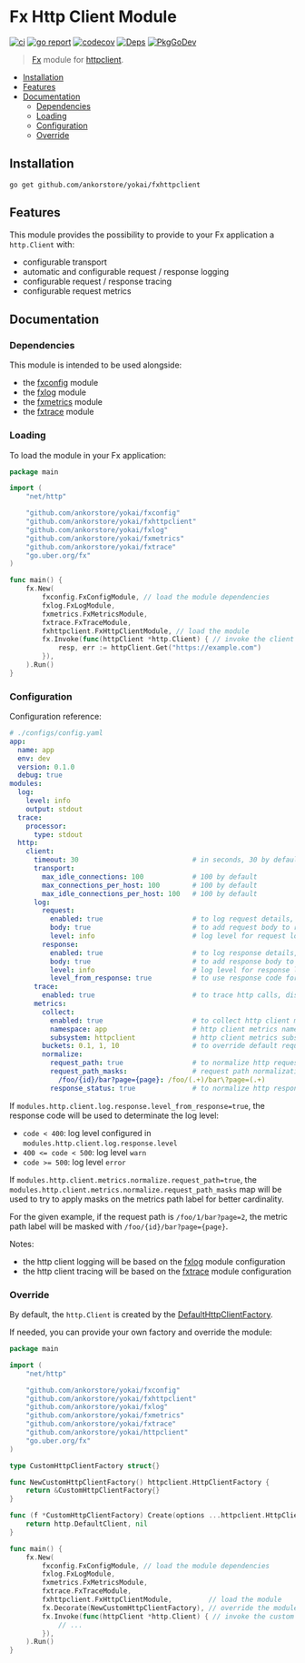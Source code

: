 # Fx Http Client Module

[![ci](https://github.com/ankorstore/yokai/actions/workflows/fxhttpclient-ci.yml/badge.svg)](https://github.com/ankorstore/yokai/actions/workflows/fxhttpclient-ci.yml)
[![go report](https://goreportcard.com/badge/github.com/ankorstore/yokai/fxhttpclient)](https://goreportcard.com/report/github.com/ankorstore/yokai/fxhttpclient)
[![codecov](https://codecov.io/gh/ankorstore/yokai/graph/badge.svg?token=ghUBlFsjhR&flag=fxhttpclient)](https://app.codecov.io/gh/ankorstore/yokai/tree/main/fxhttpclient)
[![Deps](https://img.shields.io/badge/osi-deps-blue)](https://deps.dev/go/github.com%2Fankorstore%2Fyokai%2Ffxhttpclient)
[![PkgGoDev](https://pkg.go.dev/badge/github.com/ankorstore/yokai/fxhttpclient)](https://pkg.go.dev/github.com/ankorstore/yokai/fxhttpclient)

> [Fx](https://uber-go.github.io/fx/) module for [httpclient](https://github.com/ankorstore/yokai/tree/main/httpclient).

<!-- TOC -->

* [Installation](#installation)
* [Features](#features)
* [Documentation](#documentation)
	* [Dependencies](#dependencies)
	* [Loading](#loading)
	* [Configuration](#configuration)
	* [Override](#override)

<!-- TOC -->

## Installation

```shell
go get github.com/ankorstore/yokai/fxhttpclient
```

## Features

This module provides the possibility to provide to your Fx application a `http.Client` with:

- configurable transport
- automatic and configurable request / response logging
- configurable request / response tracing
- configurable request metrics

## Documentation

### Dependencies

This module is intended to be used alongside:

- the [fxconfig](https://github.com/ankorstore/yokai/tree/main/fxconfig) module
- the [fxlog](https://github.com/ankorstore/yokai/tree/main/fxlog) module
- the [fxmetrics](https://github.com/ankorstore/yokai/tree/main/fxmetrics) module
- the [fxtrace](https://github.com/ankorstore/yokai/tree/main/fxtrace) module

### Loading

To load the module in your Fx application:

```go
package main

import (
	"net/http"

	"github.com/ankorstore/yokai/fxconfig"
	"github.com/ankorstore/yokai/fxhttpclient"
	"github.com/ankorstore/yokai/fxlog"
	"github.com/ankorstore/yokai/fxmetrics"
	"github.com/ankorstore/yokai/fxtrace"
	"go.uber.org/fx"
)

func main() {
	fx.New(
		fxconfig.FxConfigModule, // load the module dependencies
		fxlog.FxLogModule,
		fxmetrics.FxMetricsModule,
		fxtrace.FxTraceModule,
		fxhttpclient.FxHttpClientModule, // load the module
		fx.Invoke(func(httpClient *http.Client) { // invoke the client
			resp, err := httpClient.Get("https://example.com")
		}),
	).Run()
}
```

### Configuration

Configuration reference:

```yaml
# ./configs/config.yaml
app:
  name: app
  env: dev
  version: 0.1.0
  debug: true
modules:
  log:
    level: info
    output: stdout
  trace:
    processor:
      type: stdout
  http:
    client:
      timeout: 30                            # in seconds, 30 by default
      transport:
        max_idle_connections: 100            # 100 by default
        max_connections_per_host: 100        # 100 by default
        max_idle_connections_per_host: 100   # 100 by default
      log:
        request:
          enabled: true                      # to log request details, disabled by default
          body: true                         # to add request body to request details, disabled by default
          level: info                        # log level for request logging
        response:
          enabled: true                      # to log response details, disabled by default
          body: true                         # to add response body to request details, disabled by default
          level: info                        # log level for response logging
          level_from_response: true          # to use response code for response logging
      trace:
        enabled: true                        # to trace http calls, disabled by default
      metrics:
        collect:
          enabled: true                      # to collect http client metrics
          namespace: app                     # http client metrics namespace (default app.name value)
          subsystem: httpclient              # http client metrics subsystem (default httpclient)
        buckets: 0.1, 1, 10                  # to override default request duration buckets
        normalize:
          request_path: true                 # to normalize http request path, disabled by default
          request_path_masks:                # request path normalization masks (key: mask to apply, value: regex to match), empty by default
            /foo/{id}/bar?page={page}: /foo/(.+)/bar\?page=(.+)
          response_status: true              # to normalize http response status code (2xx, 3xx, ...), disabled by default
```

If `modules.http.client.log.response.level_from_response=true`, the response code will be used to determinate the log
level:

- `code < 400`: log level configured in `modules.http.client.log.response.level`
- `400 <= code < 500`: log level `warn`
- `code >= 500`: log level `error`

If `modules.http.client.metrics.normalize.request_path=true`,
the `modules.http.client.metrics.normalize.request_path_masks` map will be used to try to apply masks on the metrics
path label for better cardinality.

For the given example, if the request path is `/foo/1/bar?page=2`, the metric path label will be masked
with `/foo/{id}/bar?page={page}`.

Notes:

- the http client logging will be based on the [fxlog](https://github.com/ankorstore/yokai/tree/main/fxlog) module
  configuration
- the http client tracing will be based on the [fxtrace](https://github.com/ankorstore/yokai/tree/main/fxtrace) module
  configuration

### Override

By default, the `http.Client` is created by
the [DefaultHttpClientFactory](https://github.com/ankorstore/yokai/blob/main/httpclient/factory.go).

If needed, you can provide your own factory and override the module:

```go
package main

import (
	"net/http"

	"github.com/ankorstore/yokai/fxconfig"
	"github.com/ankorstore/yokai/fxhttpclient"
	"github.com/ankorstore/yokai/fxlog"
	"github.com/ankorstore/yokai/fxmetrics"
	"github.com/ankorstore/yokai/fxtrace"
	"github.com/ankorstore/yokai/httpclient"
	"go.uber.org/fx"
)

type CustomHttpClientFactory struct{}

func NewCustomHttpClientFactory() httpclient.HttpClientFactory {
	return &CustomHttpClientFactory{}
}

func (f *CustomHttpClientFactory) Create(options ...httpclient.HttpClientOption) (*http.Client, error) {
	return http.DefaultClient, nil
}

func main() {
	fx.New(
		fxconfig.FxConfigModule, // load the module dependencies
		fxlog.FxLogModule,
		fxmetrics.FxMetricsModule,
		fxtrace.FxTraceModule,
		fxhttpclient.FxHttpClientModule,         // load the module
		fx.Decorate(NewCustomHttpClientFactory), // override the module with a custom factory
		fx.Invoke(func(httpClient *http.Client) { // invoke the custom client
			// ...
		}),
	).Run()
}
```
